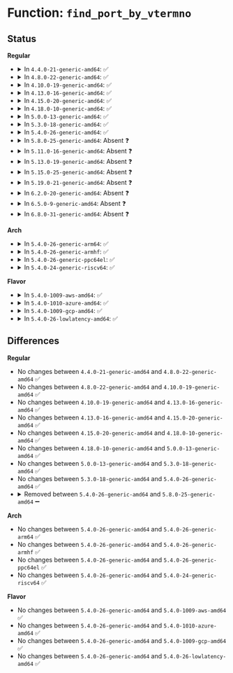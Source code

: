 # Function: <code>find_port_by_vtermno</code>

## Status
<b>Regular</b>
<ul>
<li>
<details>
<summary>In <code>4.4.0-21-generic-amd64</code>: ✅</summary>

```c
struct port * find_port_by_vtermno(u32 vtermno)
```

```json
{
  "name": "find_port_by_vtermno",
  "collision_type": "Unique Static",
  "inline_type": "No",
  "funcs": [
    {
      "addr": 18446744071584177664,
      "name": "find_port_by_vtermno",
      "external": false,
      "loc": "drivers/char/virtio_console.c:250",
      "file": "drivers/char/virtio_console.c",
      "inline": "seen, unknown",
      "caller_inline": [],
      "caller_func": [
        "drivers/char/virtio_console.c:put_chars",
        "drivers/char/virtio_console.c:notifier_add_vio"
      ]
    }
  ],
  "symbols": [
    {
      "addr": 18446744071584177664,
      "name": "find_port_by_vtermno",
      "section": ".text",
      "bind": "STB_LOCAL",
      "size": 93
    }
  ]
}
```
</details>
</li>
<li>
<details>
<summary>In <code>4.8.0-22-generic-amd64</code>: ✅</summary>

```c
struct port * find_port_by_vtermno(u32 vtermno)
```

```json
{
  "name": "find_port_by_vtermno",
  "collision_type": "Unique Static",
  "inline_type": "No",
  "funcs": [
    {
      "addr": 18446744071584516704,
      "name": "find_port_by_vtermno",
      "external": false,
      "loc": "drivers/char/virtio_console.c:256",
      "file": "drivers/char/virtio_console.c",
      "inline": "seen, unknown",
      "caller_inline": [],
      "caller_func": [
        "drivers/char/virtio_console.c:notifier_add_vio",
        "drivers/char/virtio_console.c:put_chars"
      ]
    }
  ],
  "symbols": [
    {
      "addr": 18446744071584516704,
      "name": "find_port_by_vtermno",
      "section": ".text",
      "bind": "STB_LOCAL",
      "size": 93
    }
  ]
}
```
</details>
</li>
<li>
<details>
<summary>In <code>4.10.0-19-generic-amd64</code>: ✅</summary>

```c
struct port * find_port_by_vtermno(u32 vtermno)
```

```json
{
  "name": "find_port_by_vtermno",
  "collision_type": "Unique Static",
  "inline_type": "No",
  "funcs": [
    {
      "addr": 18446744071584698816,
      "name": "find_port_by_vtermno",
      "external": false,
      "loc": "drivers/char/virtio_console.c:255",
      "file": "drivers/char/virtio_console.c",
      "inline": "seen, unknown",
      "caller_inline": [],
      "caller_func": [
        "drivers/char/virtio_console.c:notifier_add_vio",
        "drivers/char/virtio_console.c:put_chars"
      ]
    }
  ],
  "symbols": [
    {
      "addr": 18446744071584698816,
      "name": "find_port_by_vtermno",
      "section": ".text",
      "bind": "STB_LOCAL",
      "size": 93
    }
  ]
}
```
</details>
</li>
<li>
<details>
<summary>In <code>4.13.0-16-generic-amd64</code>: ✅</summary>

```c
struct port * find_port_by_vtermno(u32 vtermno)
```

```json
{
  "name": "find_port_by_vtermno",
  "collision_type": "Unique Static",
  "inline_type": "No",
  "funcs": [
    {
      "addr": 18446744071584780944,
      "name": "find_port_by_vtermno",
      "external": false,
      "loc": "drivers/char/virtio_console.c:255",
      "file": "drivers/char/virtio_console.c",
      "inline": "seen, unknown",
      "caller_inline": [],
      "caller_func": [
        "drivers/char/virtio_console.c:notifier_add_vio",
        "drivers/char/virtio_console.c:put_chars"
      ]
    }
  ],
  "symbols": [
    {
      "addr": 18446744071584780944,
      "name": "find_port_by_vtermno",
      "section": ".text",
      "bind": "STB_LOCAL",
      "size": 93
    }
  ]
}
```
</details>
</li>
<li>
<details>
<summary>In <code>4.15.0-20-generic-amd64</code>: ✅</summary>

```c
struct port * find_port_by_vtermno(u32 vtermno)
```

```json
{
  "name": "find_port_by_vtermno",
  "collision_type": "Unique Static",
  "inline_type": "No",
  "funcs": [
    {
      "addr": 18446744071585201040,
      "name": "find_port_by_vtermno",
      "external": false,
      "loc": "drivers/char/virtio_console.c:255",
      "file": "drivers/char/virtio_console.c",
      "inline": "seen, unknown",
      "caller_inline": [],
      "caller_func": [
        "drivers/char/virtio_console.c:notifier_add_vio",
        "drivers/char/virtio_console.c:put_chars"
      ]
    }
  ],
  "symbols": [
    {
      "addr": 18446744071585201040,
      "name": "find_port_by_vtermno",
      "section": ".text",
      "bind": "STB_LOCAL",
      "size": 93
    }
  ]
}
```
</details>
</li>
<li>
<details>
<summary>In <code>4.18.0-10-generic-amd64</code>: ✅</summary>

```c
struct port * find_port_by_vtermno(u32 vtermno)
```

```json
{
  "name": "find_port_by_vtermno",
  "collision_type": "Unique Static",
  "inline_type": "No",
  "funcs": [
    {
      "addr": 18446744071585438144,
      "name": "find_port_by_vtermno",
      "external": false,
      "loc": "drivers/char/virtio_console.c:255",
      "file": "drivers/char/virtio_console.c",
      "inline": "seen, unknown",
      "caller_inline": [],
      "caller_func": [
        "drivers/char/virtio_console.c:notifier_add_vio",
        "drivers/char/virtio_console.c:put_chars"
      ]
    }
  ],
  "symbols": [
    {
      "addr": 18446744071585438144,
      "name": "find_port_by_vtermno",
      "section": ".text",
      "bind": "STB_LOCAL",
      "size": 93
    }
  ]
}
```
</details>
</li>
<li>
<details>
<summary>In <code>5.0.0-13-generic-amd64</code>: ✅</summary>

```c
struct port * find_port_by_vtermno(u32 vtermno)
```

```json
{
  "name": "find_port_by_vtermno",
  "collision_type": "Unique Static",
  "inline_type": "No",
  "funcs": [
    {
      "addr": 18446744071585561792,
      "name": "find_port_by_vtermno",
      "external": false,
      "loc": "drivers/char/virtio_console.c:255",
      "file": "drivers/char/virtio_console.c",
      "inline": "seen, unknown",
      "caller_inline": [],
      "caller_func": [
        "drivers/char/virtio_console.c:notifier_add_vio",
        "drivers/char/virtio_console.c:put_chars"
      ]
    }
  ],
  "symbols": [
    {
      "addr": 18446744071585561792,
      "name": "find_port_by_vtermno",
      "section": ".text",
      "bind": "STB_LOCAL",
      "size": 93
    }
  ]
}
```
</details>
</li>
<li>
<details>
<summary>In <code>5.3.0-18-generic-amd64</code>: ✅</summary>

```c
struct port * find_port_by_vtermno(u32 vtermno)
```

```json
{
  "name": "find_port_by_vtermno",
  "collision_type": "Unique Static",
  "inline_type": "No",
  "funcs": [
    {
      "addr": 18446744071585781584,
      "name": "find_port_by_vtermno",
      "external": false,
      "loc": "drivers/char/virtio_console.c:242",
      "file": "drivers/char/virtio_console.c",
      "inline": "seen, unknown",
      "caller_inline": [],
      "caller_func": [
        "drivers/char/virtio_console.c:notifier_add_vio",
        "drivers/char/virtio_console.c:put_chars"
      ]
    }
  ],
  "symbols": [
    {
      "addr": 18446744071585781584,
      "name": "find_port_by_vtermno",
      "section": ".text",
      "bind": "STB_LOCAL",
      "size": 93
    }
  ]
}
```
</details>
</li>
<li>
<details>
<summary>In <code>5.4.0-26-generic-amd64</code>: ✅</summary>

```c
struct port * find_port_by_vtermno(u32 vtermno)
```

```json
{
  "name": "find_port_by_vtermno",
  "collision_type": "Unique Static",
  "inline_type": "No",
  "funcs": [
    {
      "addr": 18446744071585924320,
      "name": "find_port_by_vtermno",
      "external": false,
      "loc": "drivers/char/virtio_console.c:242",
      "file": "drivers/char/virtio_console.c",
      "inline": "seen, unknown",
      "caller_inline": [],
      "caller_func": [
        "drivers/char/virtio_console.c:notifier_add_vio",
        "drivers/char/virtio_console.c:put_chars"
      ]
    }
  ],
  "symbols": [
    {
      "addr": 18446744071585924320,
      "name": "find_port_by_vtermno",
      "section": ".text",
      "bind": "STB_LOCAL",
      "size": 93
    }
  ]
}
```
</details>
</li>
<li>
<details>
<summary>In <code>5.8.0-25-generic-amd64</code>: Absent ❓</summary>

```json
{
  "name": "find_port_by_vtermno",
  "collision_type": "Unique Static",
  "inline_type": "Full",
  "funcs": [
    {
      "addr": 18446744071586664822,
      "name": "find_port_by_vtermno",
      "external": false,
      "loc": "drivers/char/virtio_console.c:242",
      "file": "drivers/char/virtio_console.c",
      "inline": "not declared, inlined",
      "caller_inline": [
        "drivers/char/virtio_console.c:notifier_add_vio",
        "drivers/char/virtio_console.c:put_chars"
      ],
      "caller_func": []
    }
  ],
  "symbols": []
}
```
</details>
</li>
<li>
<details>
<summary>In <code>5.11.0-16-generic-amd64</code>: Absent ❓</summary>

```json
{
  "name": "find_port_by_vtermno",
  "collision_type": "Unique Static",
  "inline_type": "Full",
  "funcs": [
    {
      "addr": 18446744071586774710,
      "name": "find_port_by_vtermno",
      "external": false,
      "loc": "drivers/char/virtio_console.c:242",
      "file": "drivers/char/virtio_console.c",
      "inline": "not declared, inlined",
      "caller_inline": [
        "drivers/char/virtio_console.c:notifier_add_vio",
        "drivers/char/virtio_console.c:put_chars"
      ],
      "caller_func": []
    }
  ],
  "symbols": []
}
```
</details>
</li>
<li>
<details>
<summary>In <code>5.13.0-19-generic-amd64</code>: Absent ❓</summary>

```json
{
  "name": "find_port_by_vtermno",
  "collision_type": "Unique Static",
  "inline_type": "Full",
  "funcs": [
    {
      "addr": 18446744071586655142,
      "name": "find_port_by_vtermno",
      "external": false,
      "loc": "drivers/char/virtio_console.c:242",
      "file": "drivers/char/virtio_console.c",
      "inline": "not declared, inlined",
      "caller_inline": [
        "drivers/char/virtio_console.c:notifier_add_vio",
        "drivers/char/virtio_console.c:put_chars"
      ],
      "caller_func": []
    }
  ],
  "symbols": []
}
```
</details>
</li>
<li>
<details>
<summary>In <code>5.15.0-25-generic-amd64</code>: Absent ❓</summary>

```json
{
  "name": "find_port_by_vtermno",
  "collision_type": "Unique Static",
  "inline_type": "Full",
  "funcs": [
    {
      "addr": 18446744071587203398,
      "name": "find_port_by_vtermno",
      "external": false,
      "loc": "drivers/char/virtio_console.c:242",
      "file": "drivers/char/virtio_console.c",
      "inline": "not declared, inlined",
      "caller_inline": [
        "drivers/char/virtio_console.c:notifier_add_vio",
        "drivers/char/virtio_console.c:get_chars",
        "drivers/char/virtio_console.c:put_chars"
      ],
      "caller_func": []
    }
  ],
  "symbols": []
}
```
</details>
</li>
<li>
<details>
<summary>In <code>5.19.0-21-generic-amd64</code>: Absent ❓</summary>

```json
{
  "name": "find_port_by_vtermno",
  "collision_type": "Unique Static",
  "inline_type": "Full",
  "funcs": [
    {
      "addr": 18446744071588507893,
      "name": "find_port_by_vtermno",
      "external": false,
      "loc": "drivers/char/virtio_console.c:243",
      "file": "drivers/char/virtio_console.c",
      "inline": "not declared, inlined",
      "caller_inline": [
        "drivers/char/virtio_console.c:notifier_add_vio",
        "drivers/char/virtio_console.c:get_chars",
        "drivers/char/virtio_console.c:put_chars"
      ],
      "caller_func": []
    }
  ],
  "symbols": []
}
```
</details>
</li>
<li>
<details>
<summary>In <code>6.2.0-20-generic-amd64</code>: Absent ❓</summary>

```json
{
  "name": "find_port_by_vtermno",
  "collision_type": "Unique Static",
  "inline_type": "Full",
  "funcs": [
    {
      "addr": 18446744071589949413,
      "name": "find_port_by_vtermno",
      "external": false,
      "loc": "drivers/char/virtio_console.c:235",
      "file": "drivers/char/virtio_console.c",
      "inline": "not declared, inlined",
      "caller_inline": [
        "drivers/char/virtio_console.c:notifier_add_vio",
        "drivers/char/virtio_console.c:get_chars",
        "drivers/char/virtio_console.c:put_chars"
      ],
      "caller_func": []
    }
  ],
  "symbols": []
}
```
</details>
</li>
<li>
<details>
<summary>In <code>6.5.0-9-generic-amd64</code>: Absent ❓</summary>

```json
{
  "name": "find_port_by_vtermno",
  "collision_type": "Unique Static",
  "inline_type": "Full",
  "funcs": [
    {
      "addr": 18446744071590258677,
      "name": "find_port_by_vtermno",
      "external": false,
      "loc": "drivers/char/virtio_console.c:236",
      "file": "drivers/char/virtio_console.c",
      "inline": "not declared, inlined",
      "caller_inline": [
        "drivers/char/virtio_console.c:notifier_add_vio",
        "drivers/char/virtio_console.c:get_chars",
        "drivers/char/virtio_console.c:put_chars"
      ],
      "caller_func": []
    }
  ],
  "symbols": []
}
```
</details>
</li>
<li>
<details>
<summary>In <code>6.8.0-31-generic-amd64</code>: Absent ❓</summary>

```json
{
  "name": "find_port_by_vtermno",
  "collision_type": "Unique Static",
  "inline_type": "Full",
  "funcs": [
    {
      "addr": 18446744071590599653,
      "name": "find_port_by_vtermno",
      "external": false,
      "loc": "drivers/char/virtio_console.c:233",
      "file": "drivers/char/virtio_console.c",
      "inline": "not declared, inlined",
      "caller_inline": [
        "drivers/char/virtio_console.c:notifier_add_vio",
        "drivers/char/virtio_console.c:get_chars",
        "drivers/char/virtio_console.c:put_chars"
      ],
      "caller_func": []
    }
  ],
  "symbols": []
}
```
</details>
</li>
</ul>
<b>Arch</b>
<ul>
<li>
<details>
<summary>In <code>5.4.0-26-generic-arm64</code>: ✅</summary>

```c
struct port * find_port_by_vtermno(u32 vtermno)
```

```json
{
  "name": "find_port_by_vtermno",
  "collision_type": "Unique Static",
  "inline_type": "No",
  "funcs": [
    {
      "addr": 18446603336498754264,
      "name": "find_port_by_vtermno",
      "external": false,
      "loc": "drivers/char/virtio_console.c:242",
      "file": "drivers/char/virtio_console.c",
      "inline": "seen, unknown",
      "caller_inline": [],
      "caller_func": [
        "drivers/char/virtio_console.c:notifier_add_vio",
        "drivers/char/virtio_console.c:put_chars"
      ]
    }
  ],
  "symbols": [
    {
      "addr": 18446603336498754264,
      "name": "find_port_by_vtermno",
      "section": ".text",
      "bind": "STB_LOCAL",
      "size": 228
    }
  ]
}
```
</details>
</li>
<li>
<details>
<summary>In <code>5.4.0-26-generic-armhf</code>: ✅</summary>

```c
struct port * find_port_by_vtermno(u32 vtermno)
```

```json
{
  "name": "find_port_by_vtermno",
  "collision_type": "Unique Static",
  "inline_type": "No",
  "funcs": [
    {
      "addr": 3231371508,
      "name": "find_port_by_vtermno",
      "external": false,
      "loc": "drivers/char/virtio_console.c:242",
      "file": "drivers/char/virtio_console.c",
      "inline": "seen, unknown",
      "caller_inline": [],
      "caller_func": [
        "drivers/char/virtio_console.c:notifier_add_vio",
        "drivers/char/virtio_console.c:put_chars"
      ]
    }
  ],
  "symbols": [
    {
      "addr": 3231371508,
      "name": "find_port_by_vtermno",
      "section": ".text",
      "bind": "STB_LOCAL",
      "size": 120
    }
  ]
}
```
</details>
</li>
<li>
<details>
<summary>In <code>5.4.0-26-generic-ppc64el</code>: ✅</summary>

```c
struct port * find_port_by_vtermno(u32 vtermno)
```

```json
{
  "name": "find_port_by_vtermno",
  "collision_type": "Unique Static",
  "inline_type": "No",
  "funcs": [
    {
      "addr": 13835058055291908976,
      "name": "find_port_by_vtermno",
      "external": false,
      "loc": "drivers/char/virtio_console.c:242",
      "file": "drivers/char/virtio_console.c",
      "inline": "seen, unknown",
      "caller_inline": [],
      "caller_func": [
        "drivers/char/virtio_console.c:notifier_add_vio",
        "drivers/char/virtio_console.c:get_chars",
        "drivers/char/virtio_console.c:put_chars"
      ]
    }
  ],
  "symbols": [
    {
      "addr": 13835058055291908976,
      "name": "find_port_by_vtermno",
      "section": ".text",
      "bind": "STB_LOCAL",
      "size": 220
    }
  ]
}
```
</details>
</li>
<li>
<details>
<summary>In <code>5.4.0-24-generic-riscv64</code>: ✅</summary>

```c
struct port * find_port_by_vtermno(u32 vtermno)
```

```json
{
  "name": "find_port_by_vtermno",
  "collision_type": "Unique Static",
  "inline_type": "No",
  "funcs": [
    {
      "addr": 18446743936276253122,
      "name": "find_port_by_vtermno",
      "external": false,
      "loc": "drivers/char/virtio_console.c:242",
      "file": "drivers/char/virtio_console.c",
      "inline": "seen, unknown",
      "caller_inline": [],
      "caller_func": [
        "drivers/char/virtio_console.c:notifier_add_vio",
        "drivers/char/virtio_console.c:put_chars"
      ]
    }
  ],
  "symbols": [
    {
      "addr": 18446743936276253122,
      "name": "find_port_by_vtermno",
      "section": ".text",
      "bind": "STB_LOCAL",
      "size": 110
    }
  ]
}
```
</details>
</li>
</ul>
<b>Flavor</b>
<ul>
<li>
<details>
<summary>In <code>5.4.0-1009-aws-amd64</code>: ✅</summary>

```c
struct port * find_port_by_vtermno(u32 vtermno)
```

```json
{
  "name": "find_port_by_vtermno",
  "collision_type": "Unique Static",
  "inline_type": "No",
  "funcs": [
    {
      "addr": 18446744071585685296,
      "name": "find_port_by_vtermno",
      "external": false,
      "loc": "drivers/char/virtio_console.c:242",
      "file": "drivers/char/virtio_console.c",
      "inline": "seen, unknown",
      "caller_inline": [],
      "caller_func": [
        "drivers/char/virtio_console.c:notifier_add_vio",
        "drivers/char/virtio_console.c:put_chars"
      ]
    }
  ],
  "symbols": [
    {
      "addr": 18446744071585685296,
      "name": "find_port_by_vtermno",
      "section": ".text",
      "bind": "STB_LOCAL",
      "size": 93
    }
  ]
}
```
</details>
</li>
<li>
<details>
<summary>In <code>5.4.0-1010-azure-amd64</code>: ✅</summary>

```c
struct port * find_port_by_vtermno(u32 vtermno)
```

```json
{
  "name": "find_port_by_vtermno",
  "collision_type": "Unique Static",
  "inline_type": "No",
  "funcs": [
    {
      "addr": 18446744071585545168,
      "name": "find_port_by_vtermno",
      "external": false,
      "loc": "drivers/char/virtio_console.c:242",
      "file": "drivers/char/virtio_console.c",
      "inline": "seen, unknown",
      "caller_inline": [],
      "caller_func": [
        "drivers/char/virtio_console.c:notifier_add_vio",
        "drivers/char/virtio_console.c:put_chars"
      ]
    }
  ],
  "symbols": [
    {
      "addr": 18446744071585545168,
      "name": "find_port_by_vtermno",
      "section": ".text",
      "bind": "STB_LOCAL",
      "size": 93
    }
  ]
}
```
</details>
</li>
<li>
<details>
<summary>In <code>5.4.0-1009-gcp-amd64</code>: ✅</summary>

```c
struct port * find_port_by_vtermno(u32 vtermno)
```

```json
{
  "name": "find_port_by_vtermno",
  "collision_type": "Unique Static",
  "inline_type": "No",
  "funcs": [
    {
      "addr": 18446744071585874720,
      "name": "find_port_by_vtermno",
      "external": false,
      "loc": "drivers/char/virtio_console.c:242",
      "file": "drivers/char/virtio_console.c",
      "inline": "seen, unknown",
      "caller_inline": [],
      "caller_func": [
        "drivers/char/virtio_console.c:notifier_add_vio",
        "drivers/char/virtio_console.c:put_chars"
      ]
    }
  ],
  "symbols": [
    {
      "addr": 18446744071585874720,
      "name": "find_port_by_vtermno",
      "section": ".text",
      "bind": "STB_LOCAL",
      "size": 93
    }
  ]
}
```
</details>
</li>
<li>
<details>
<summary>In <code>5.4.0-26-lowlatency-amd64</code>: ✅</summary>

```c
struct port * find_port_by_vtermno(u32 vtermno)
```

```json
{
  "name": "find_port_by_vtermno",
  "collision_type": "Unique Static",
  "inline_type": "No",
  "funcs": [
    {
      "addr": 18446744071585982592,
      "name": "find_port_by_vtermno",
      "external": false,
      "loc": "drivers/char/virtio_console.c:242",
      "file": "drivers/char/virtio_console.c",
      "inline": "seen, unknown",
      "caller_inline": [],
      "caller_func": [
        "drivers/char/virtio_console.c:notifier_add_vio",
        "drivers/char/virtio_console.c:put_chars"
      ]
    }
  ],
  "symbols": [
    {
      "addr": 18446744071585982592,
      "name": "find_port_by_vtermno",
      "section": ".text",
      "bind": "STB_LOCAL",
      "size": 93
    }
  ]
}
```
</details>
</li>
</ul>

## Differences
<b>Regular</b>
<ul>
<li>
No changes between <code>4.4.0-21-generic-amd64</code> and <code>4.8.0-22-generic-amd64</code> ✅
</li>
<li>
No changes between <code>4.8.0-22-generic-amd64</code> and <code>4.10.0-19-generic-amd64</code> ✅
</li>
<li>
No changes between <code>4.10.0-19-generic-amd64</code> and <code>4.13.0-16-generic-amd64</code> ✅
</li>
<li>
No changes between <code>4.13.0-16-generic-amd64</code> and <code>4.15.0-20-generic-amd64</code> ✅
</li>
<li>
No changes between <code>4.15.0-20-generic-amd64</code> and <code>4.18.0-10-generic-amd64</code> ✅
</li>
<li>
No changes between <code>4.18.0-10-generic-amd64</code> and <code>5.0.0-13-generic-amd64</code> ✅
</li>
<li>
No changes between <code>5.0.0-13-generic-amd64</code> and <code>5.3.0-18-generic-amd64</code> ✅
</li>
<li>
No changes between <code>5.3.0-18-generic-amd64</code> and <code>5.4.0-26-generic-amd64</code> ✅
</li>
<li>
<details>
<summary>Removed between <code>5.4.0-26-generic-amd64</code> and <code>5.8.0-25-generic-amd64</code> ➖</summary>

```c
struct port * find_port_by_vtermno(u32 vtermno)
```
</details>
</li>
</ul>
<b>Arch</b>
<ul>
<li>
No changes between <code>5.4.0-26-generic-amd64</code> and <code>5.4.0-26-generic-arm64</code> ✅
</li>
<li>
No changes between <code>5.4.0-26-generic-amd64</code> and <code>5.4.0-26-generic-armhf</code> ✅
</li>
<li>
No changes between <code>5.4.0-26-generic-amd64</code> and <code>5.4.0-26-generic-ppc64el</code> ✅
</li>
<li>
No changes between <code>5.4.0-26-generic-amd64</code> and <code>5.4.0-24-generic-riscv64</code> ✅
</li>
</ul>
<b>Flavor</b>
<ul>
<li>
No changes between <code>5.4.0-26-generic-amd64</code> and <code>5.4.0-1009-aws-amd64</code> ✅
</li>
<li>
No changes between <code>5.4.0-26-generic-amd64</code> and <code>5.4.0-1010-azure-amd64</code> ✅
</li>
<li>
No changes between <code>5.4.0-26-generic-amd64</code> and <code>5.4.0-1009-gcp-amd64</code> ✅
</li>
<li>
No changes between <code>5.4.0-26-generic-amd64</code> and <code>5.4.0-26-lowlatency-amd64</code> ✅
</li>
</ul>
